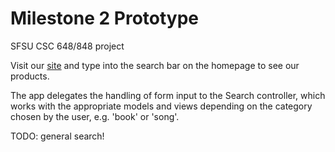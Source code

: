 # Milestone 2 Prototype

SFSU CSC 648/848 project

Visit our [site](sfsuswe.com/~su16g03/MilestoneTwo) and type into the search bar
on the homepage to see our products.

The app delegates the handling of form input to the Search controller, which
works with the appropriate models and views depending on the category chosen
by the user, e.g. 'book' or 'song'.

TODO: general search!